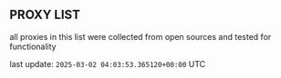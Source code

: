 ## PROXY LIST

all proxies in this list were collected from open sources and tested for functionality

last update: `2025-03-02 04:03:53.365120+00:00` UTC